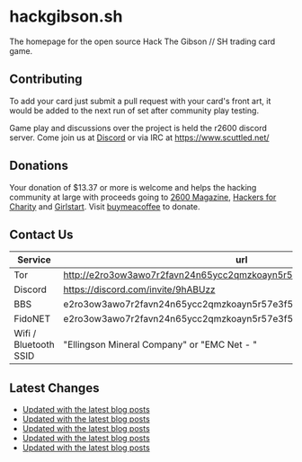 # hackgibson.sh
The homepage for the open source Hack The Gibson // SH trading card game.


## Contributing

To add your card just submit a pull request with your card's front art, it would be added to the next run of set after community play testing.

Game play and discussions over the project is held the r2600 discord server. Come join us at [Discord](https://discord.com/invite/9hABUzz) or via IRC at https://www.scuttled.net/


## Donations

Your donation of $13.37 or more is welcome and helps the hacking community at large with proceeds going to [2600 Magazine](https://2600.com/), [Hackers for Charity](https://hackersforcharity.org) and [Girlstart](https://girlstart.org).  Visit [buymeacoffee](https://www.buymeacoffee.com/hackgibson.sh) to donate.


## Contact Us

Service | url
-|-
Tor | http://e2ro3ow3awo7r2favn24n65ycc2qmzkoayn5r57e3f56nvjwdcgg32ad.onion
Discord | https://discord.com/invite/9hABUzz
BBS | e2ro3ow3awo7r2favn24n65ycc2qmzkoayn5r57e3f56nvjwdcgg32ad.onion:23
FidoNET | e2ro3ow3awo7r2favn24n65ycc2qmzkoayn5r57e3f56nvjwdcgg32ad.onion:24554
Wifi / Bluetooth SSID | "Ellingson Mineral Company" or "EMC Net - <fidonet address>"

## Latest Changes
<!-- BLOG-POST-LIST:START -->
- [Updated with the latest blog posts](https://github.com/DFW2600/hackgibson.sh/commit/eaac1c17ec880e4d1b2cd5a9fa989dec7e897112)
- [Updated with the latest blog posts](https://github.com/DFW2600/hackgibson.sh/commit/5439037a35473f8ba7f6d5c59d3ccf0405b586ab)
- [Updated with the latest blog posts](https://github.com/DFW2600/hackgibson.sh/commit/e3516695c549efe75e0370f72738a69009597076)
- [Updated with the latest blog posts](https://github.com/DFW2600/hackgibson.sh/commit/b4e3e253f31861ab6f0fa8095d8705d259bab577)
- [Updated with the latest blog posts](https://github.com/DFW2600/hackgibson.sh/commit/b70783d9a2726ccf99ad43b69c4f5b2997da9d28)
<!-- BLOG-POST-LIST:END -->
